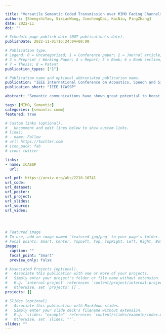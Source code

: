 ```yaml
---

title: "Versatile Semantic Coded Transmission over MIMO Fading Channels"
authors: [ShengshiYao, SixianWang, JinchengDai, KaiNiu, PingZhang]
date: 2022-11
doi: ""

# Schedule page publish date (NOT publication's date).
publishDate: 2022-11-01T16:24:04+08:00

# Publication type.
# Legend: 0 = Uncategorized; 1 = Conference paper; 2 = Journal article;
# 3 = Preprint / Working Paper; 4 = Report; 5 = Book; 6 = Book section;
# 7 = Thesis; 8 = Patent
publication_types: ["1"]

# Publication name and optional abbreviated publication name.
publication: "IEEE International Conference on Acoustics, Speech and Signal Processing"
publication_short: "IEEE ICASSP"

abstract: "Semantic communications have shown great potential to boost the end-to-end transmission performance. To further improve the system efficiency, in this paper, we propose a class of novel semantic coded transmission (SCT) schemes over multiple-input multiple-output (MIMO) fading channels. In particular, we propose a high-efficiency SCT system supporting concurrent transmission of multiple streams, which can maximize the multiplexing gain of end-to-end semantic communication system. By jointly considering the entropy distribution on the source semantic features and the wireless MIMO channel states, we design a spatial multiplexing mechanism to realize adaptive coding rate allocation and stream mapping. As a result, source content and channel environment will be seamlessly coupled, which maximizes the coding gain of SCT system. Moreover, our SCT system is versatile: a single model can support various transmission rates. The whole model is optimized under the constraint of transmission rate-distortion (RD) tradeoff. Experimental results verify that our scheme substantially increases the throughput of semantic communication system. It also outperforms traditional MIMO communication systems under realistic fading channels. "

tags: [MIMO, Semantic]
categories: [semantic comm]
featured: true

# Custom links (optional).
#   Uncomment and edit lines below to show custom links.
# links:
# - name: Follow
# url: https://twitter.com
# icon_pack: fab
# icon: twitter

links:
- name: ICASSP
  url: 

url_pdf: https://arxiv.org/abs/2210.16741
url_code: 
url_dataset:
url_poster:
url_project: 
url_slides:
url_source: 
url_video:




# Featured image
# To use, add an image named `featured.jpg/png` to your page's folder. 
# Focal points: Smart, Center, TopLeft, Top, TopRight, Left, Right, BottomLeft, Bottom, BottomRight.
image:
  caption: ""
  focal_point: "Smart"
  preview_only: false

# Associated Projects (optional).
#   Associate this publication with one or more of your projects.
#   Simply enter your project's folder or file name without extension.
#   E.g. `internal-project` references `content/project/internal-project/index.md`.
#   Otherwise, set `projects: []`.
projects: []

# Slides (optional).
#   Associate this publication with Markdown slides.
#   Simply enter your slide deck's filename without extension.
#   E.g. `slides: "example"` references `content/slides/example/index.md`.
#   Otherwise, set `slides: ""`.
slides: ""
---
```

